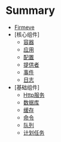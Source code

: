 # Summary

* [Firmeve](README.md)
* [核心组件]
  * [容器](docs/zh-CN/container.md)
  * [应用](docs/zh-CN/app.md)
  * [配置](docs/zh-CN/config.md)
  * [提供者](docs/zh-CN/provider.md)
  * [事件](docs/zh-CN/event.md)
  * [日志](docs/zh-CN/logger.md)
* [基础组件]
  * [Http服务](docs/zh-CN/http.md)
  * [数据库](docs/zh-CN/databases.md)
  * [缓存](docs/zh-CN/cache.md)
  * [命令](docs/zh-CN/command.md)
  * [队列](docs/zh-CN/queue.md)
  * [计划任务](docs/zh-CN/cron.md)